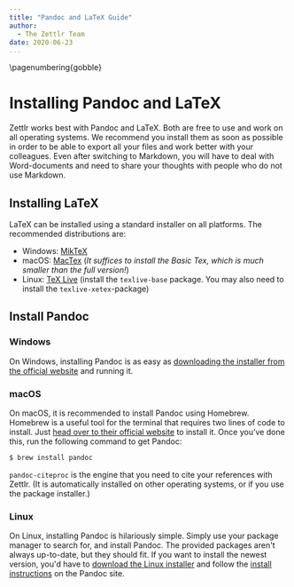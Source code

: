 ```yaml
---
title: "Pandoc and LaTeX Guide"
author:
  - The Zettlr Team
date: 2020-06-23
...
```


\pagenumbering{gobble}

# Installing Pandoc and LaTeX

Zettlr works best with Pandoc and LaTeX. Both are free to use and work on all operating systems. We recommend you install them as soon as possible in order to be able to export all your files and work better with your colleagues. Even after switching to Markdown, you will have to deal with Word-documents and need to share your thoughts with people who do not use Markdown.

## Installing LaTeX

LaTeX can be installed using a standard installer on all platforms. The recommended distributions are:

* Windows: [MikTeX](https://miktex.org/download)
* macOS: [MacTex](https://www.tug.org/mactex/morepackages.html) (_It suffices to install the Basic Tex, which is much smaller than the full version!_)
* Linux: [TeX Live](https://www.tug.org/texlive/) (install the `texlive-base` package. You may also need to install the `texlive-xetex`-package)

## Install Pandoc

### Windows

On Windows, installing Pandoc is as easy as [downloading the installer from the official website](https://github.com/jgm/pandoc/releases/latest) and running it.

### macOS

On macOS, it is recommended to install Pandoc using Homebrew. Homebrew is a useful tool for the terminal that requires two lines of code to install. Just [head over to their official website](https://brew.sh/) to install it. Once you’ve done this, run the following command to get Pandoc:

```bash
$ brew install pandoc
```

`pandoc-citeproc` is the engine that you need to cite your references with Zettlr. (It is automatically installed on other operating systems, or if you use the package installer.)

### Linux

On Linux, installing Pandoc is hilariously simple. Simply use your package manager to search for, and install Pandoc. The provided packages aren't always up-to-date, but they should fit. If you want to install the newest version, you'd have to [download the Linux installer](https://github.com/jgm/pandoc/releases/latest) and follow the [install instructions](https://pandoc.org/installing.html) on the Pandoc site.
